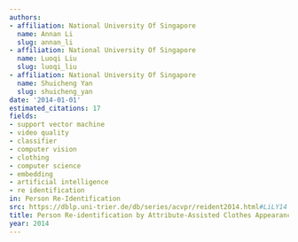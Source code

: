 ```yaml
---
authors:
- affiliation: National University Of Singapore
  name: Annan Li
  slug: annan_li
- affiliation: National University Of Singapore
  name: Luoqi Liu
  slug: luoqi_liu
- affiliation: National University Of Singapore
  name: Shuicheng Yan
  slug: shuicheng_yan
date: '2014-01-01'
estimated_citations: 17
fields:
- support vector machine
- video quality
- classifier
- computer vision
- clothing
- computer science
- embedding
- artificial intelligence
- re identification
in: Person Re-Identification
src: https://dblp.uni-trier.de/db/series/acvpr/reident2014.html#LiLY14
title: Person Re-identification by Attribute-Assisted Clothes Appearance
year: 2014
---
```

